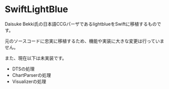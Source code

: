 # SwiftLightBlue

Daisuke Bekki氏の日本語CCGパーザであるlightblueをSwiftに移植するものです。

元のソースコードに忠実に移植するため、機能や実装に大きな変更は行っていません。

また、現在以下は未実装です。
* DTSの処理
* ChartParserの処理
* Visualizerの処理
